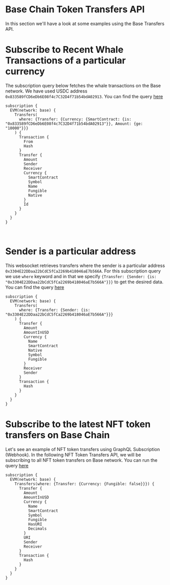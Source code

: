 # Base Chain Token Transfers API

In this section we'll have a look at some examples using the Base Transfers API.

<head>
<meta name="title" content="Base Transfers API"/>
<meta name="description" content="Get all historical & realtime transfers details for an address or a contract, capturing internal transfers, external transfers and token transfers."/>
<meta name="keywords" content="Base transfers api, Base transfers python api, Base transfers scan api, Base transfers api docs, transfers crypto api, transfers blockchain api, Base network api"/>
<meta name="robots" content="index, follow"/>
<meta http-equiv="Content-Type" content="text/html; charset=utf-8"/>
<meta name="language" content="English"/>

<!-- Open Graph / Facebook -->

<meta property="og:type" content="website" />
<meta
  property="og:title"
  content="Base Transfers API"
/>
<meta
  property="og:description"
  content="Get all historical & realtime transfers for an address or a contract, capturing internal transfers, external transfers and token transfers."
/>

<!-- Twitter -->

<meta property="twitter:card" content="summary_large_image" />
<meta property="twitter:title" content="Base Transfers API" />
<meta property="twitter:description" content="Get all historical & realtime transfers for an address or a contract, capturing internal transfers, external transfers and token transfers." />
</head>

# Subscribe to Recent Whale Transactions of a particular currency

The subscription query below fetches the whale transactions on the Base network. We have used USDC address `0x833589fCD6eDb6E08f4c7C32D4f71b54bdA02913`. You can find the query [here](https://ide.bitquery.io/Whale-transfers-of-USDC-on-base#)

```
subscription {
  EVM(network: base) {
    Transfers(
      where: {Transfer: {Currency: {SmartContract: {is: "0x833589fCD6eDb6E08f4c7C32D4f71b54bdA02913"}}, Amount: {ge: "10000"}}}
    ) {
      Transaction {
        From
        Hash
      }
      Transfer {
        Amount
        Sender
        Receiver
        Currency {
          SmartContract
          Symbol
          Name
          Fungible
          Native
        }
        Id
      }
    }
  }
}



```

# Sender is a particular address

This websocket retrieves transfers where the sender is a particular address `0x3304E22DDaa22bCdC5fCa2269b418046aE7b566A`. For this subscription query we use `where` keyword and in that we specify `{Transfer: {Sender: {is: "0x3304E22DDaa22bCdC5fCa2269b418046aE7b566A"}}}` to get the desired data. You can find the query [here](https://ide.bitquery.io/Sender-is-a-particular-address_3#)

```
subscription {
  EVM(network: base) {
    Transfers(
      where: {Transfer: {Sender: {is: "0x3304E22DDaa22bCdC5fCa2269b418046aE7b566A"}}}
    ) {
      Transfer {
        Amount
        AmountInUSD
        Currency {
          Name
          SmartContract
          Native
          Symbol
          Fungible
        }
        Receiver
        Sender
      }
      Transaction {
        Hash
      }
    }
  }
}

```

# Subscribe to the latest NFT token transfers on Base Chain

Let's see an example of NFT token transfers using GraphQL Subscription (Webhook). In the following NFT Token Transfers API, we will be subscribing to all NFT token transfers on Base network. You can run the query [here](https://ide.bitquery.io/NFT-Token-Transfers-API_4#)

```
subscription {
  EVM(network: base) {
    Transfers(where: {Transfer: {Currency: {Fungible: false}}}) {
      Transfer {
        Amount
        AmountInUSD
        Currency {
          Name
          SmartContract
          Symbol
          Fungible
          HasURI
          Decimals
        }
        URI
        Sender
        Receiver
      }
      Transaction {
        Hash
      }
    }
  }
}


```
